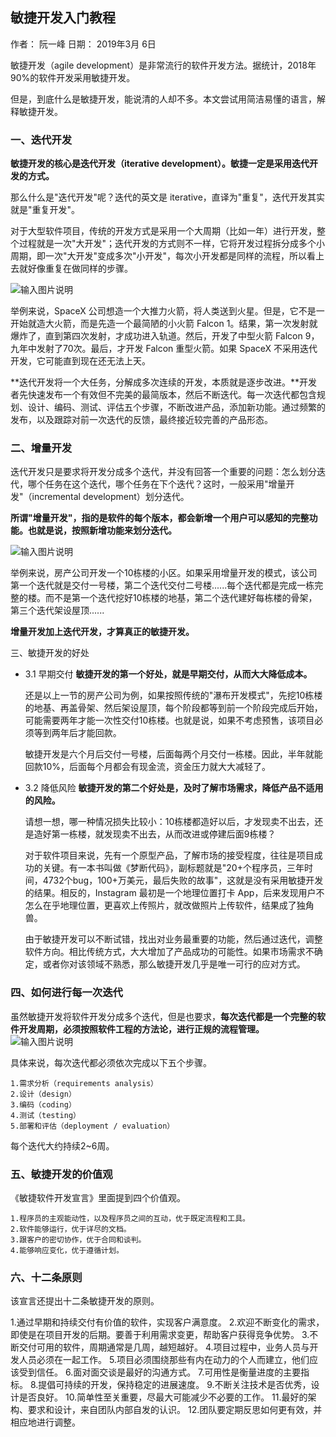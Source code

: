 ## 敏捷开发入门教程
作者： 阮一峰
日期： 2019年3月 6日

敏捷开发（agile development）是非常流行的软件开发方法。据统计，2018年90%的软件开发采用敏捷开发。

但是，到底什么是敏捷开发，能说清的人却不多。本文尝试用简洁易懂的语言，解释敏捷开发。



### 一、迭代开发
**敏捷开发的核心是迭代开发（iterative development）。敏捷一定是采用迭代开发的方式。**

那么什么是"迭代开发"呢？迭代的英文是 iterative，直译为"重复"，迭代开发其实就是"重复开发"。

对于大型软件项目，传统的开发方式是采用一个大周期（比如一年）进行开发，整个过程就是一次"大开发"；迭代开发的方式则不一样，它将开发过程拆分成多个小周期，即一次"大开发"变成多次"小开发"，每次小开发都是同样的流程，所以看上去就好像重复在做同样的步骤。

![输入图片说明](https://www.wangbase.com/blogimg/asset/201903/bg2019030702.jpg)

举例来说，SpaceX 公司想造一个大推力火箭，将人类送到火星。但是，它不是一开始就造大火箭，而是先造一个最简陋的小火箭 Falcon 1。结果，第一次发射就爆炸了，直到第四次发射，才成功进入轨道。然后，开发了中型火箭 Falcon 9，九年中发射了70次。最后，才开发 Falcon 重型火箭。如果 SpaceX 不采用迭代开发，它可能直到现在还无法上天。

**迭代开发将一个大任务，分解成多次连续的开发，本质就是逐步改进。**开发者先快速发布一个有效但不完美的最简版本，然后不断迭代。每一次迭代都包含规划、设计、编码、测试、评估五个步骤，不断改进产品，添加新功能。通过频繁的发布，以及跟踪对前一次迭代的反馈，最终接近较完善的产品形态。

### 二、增量开发
迭代开发只是要求将开发分成多个迭代，并没有回答一个重要的问题：怎么划分迭代，哪个任务在这个迭代，哪个任务在下个迭代？这时，一般采用"增量开发"（incremental development）划分迭代。

**所谓"增量开发"，指的是软件的每个版本，都会新增一个用户可以感知的完整功能。也就是说，按照新增功能来划分迭代。**

![输入图片说明](https://www.wangbase.com/blogimg/asset/201903/bg2019030703.jpg)

举例来说，房产公司开发一个10栋楼的小区。如果采用增量开发的模式，该公司第一个迭代就是交付一号楼，第二个迭代交付二号楼......每个迭代都是完成一栋完整的楼。而不是第一个迭代挖好10栋楼的地基，第二个迭代建好每栋楼的骨架，第三个迭代架设屋顶......

**增量开发加上迭代开发，才算真正的敏捷开发。**

三、敏捷开发的好处

* 3.1 早期交付
**敏捷开发的第一个好处，就是早期交付，从而大大降低成本。**

	还是以上一节的房产公司为例，如果按照传统的"瀑布开发模式"，先挖10栋楼的地基、再盖骨架、然后架设屋顶，每个阶段都等到前一个阶段完成后开始，可能需要两年才能一次性交付10栋楼。也就是说，如果不考虑预售，该项目必须等到两年后才能回款。
	
	敏捷开发是六个月后交付一号楼，后面每两个月交付一栋楼。因此，半年就能回款10%，后面每个月都会有现金流，资金压力就大大减轻了。

* 3.2 降低风险
**敏捷开发的第二个好处是，及时了解市场需求，降低产品不适用的风险。**

	请想一想，哪一种情况损失比较小：10栋楼都造好以后，才发现卖不出去，还是造好第一栋楼，就发现卖不出去，从而改进或停建后面9栋楼？

	对于软件项目来说，先有一个原型产品，了解市场的接受程度，往往是项目成功的关键。有一本书叫做《梦断代码》，副标题就是"20+个程序员，三年时间，4732个bug，100+万美元，最后失败的故事"，这就是没有采用敏捷开发的结果。相反的，Instagram 最初是一个地理位置打卡 App，后来发现用户不怎么在乎地理位置，更喜欢上传照片，就改做照片上传软件，结果成了独角兽。

	由于敏捷开发可以不断试错，找出对业务最重要的功能，然后通过迭代，调整软件方向。相比传统方式，大大增加了产品成功的可能性。如果市场需求不确定，或者你对该领域不熟悉，那么敏捷开发几乎是唯一可行的应对方式。

### 四、如何进行每一次迭代
虽然敏捷开发将软件开发分成多个迭代，但是也要求，**每次迭代都是一个完整的软件开发周期，必须按照软件工程的方法论，进行正规的流程管理。**
![输入图片说明](https://www.wangbase.com/blogimg/asset/201903/bg2019030704.jpg)


具体来说，每次迭代都必须依次完成以下五个步骤。

	1.需求分析（requirements analysis）
	2.设计（design）
	3.编码（coding）
	4.测试（testing）
	5.部署和评估（deployment / evaluation）
每个迭代大约持续2~6周。

### 五、敏捷开发的价值观
《敏捷软件开发宣言》里面提到四个价值观。

	1.程序员的主观能动性，以及程序员之间的互动，优于既定流程和工具。
	2.软件能够运行，优于详尽的文档。
	3.跟客户的密切协作，优于合同和谈判。
	4.能够响应变化，优于遵循计划。

### 六、十二条原则
该宣言还提出十二条敏捷开发的原则。

1.通过早期和持续交付有价值的软件，实现客户满意度。
2.欢迎不断变化的需求，即使是在项目开发的后期。要善于利用需求变更，帮助客户获得竞争优势。
3.不断交付可用的软件，周期通常是几周，越短越好。
4.项目过程中，业务人员与开发人员必须在一起工作。
5.项目必须围绕那些有内在动力的个人而建立，他们应该受到信任。
6.面对面交谈是最好的沟通方式。
7.可用性是衡量进度的主要指标。
8.提倡可持续的开发，保持稳定的进展速度。
9.不断关注技术是否优秀，设计是否良好。
10.简单性至关重要，尽最大可能减少不必要的工作。
11.最好的架构、要求和设计，来自团队内部自发的认识。
12.团队要定期反思如何更有效，并相应地进行调整。
<!--stackedit_data:
eyJoaXN0b3J5IjpbMTk1NDEzNDc2NF19
-->